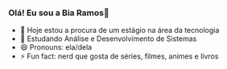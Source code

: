### Olá! Eu sou a Bia Ramos👋 

- 🔭 Hoje estou a procura de um estágio na área da tecnologia
- 🌱 Estudando Análise e Desenvolvimento de Sistemas
- 😄 Pronouns: ela/dela
- ⚡ Fun fact: nerd que gosta de séries, filmes, animes e livros
